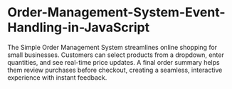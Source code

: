 # Order-Management-System-Event-Handling-in-JavaScript
The Simple Order Management System streamlines online shopping for small businesses. Customers can select products from a dropdown, enter quantities, and see real-time price updates. A final order summary helps them review purchases before checkout, creating a seamless, interactive experience with instant feedback.
